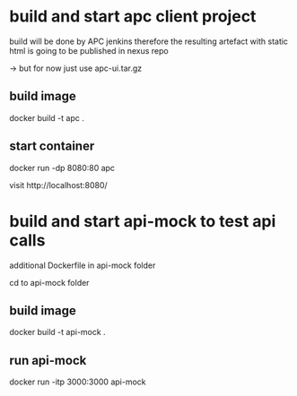 # build and start apc client project
build will be done by APC jenkins
therefore the resulting artefact with static html is going to be published in nexus repo

-> but for now just use
apc-ui.tar.gz

## build image
docker build -t apc .

## start container
docker run -dp 8080:80 apc

visit http://localhost:8080/

# build and start api-mock to test api calls

additional Dockerfile in api-mock folder

cd to api-mock folder

## build image
docker build -t api-mock .

## run api-mock
docker run -itp 3000:3000 api-mock



